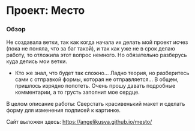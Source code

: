 # Проект: Место

### Обзор

Не создавала ветки, так как когда начала их делать мой проект исчез (пока не поняла, что за баг такой), и так как уже не в срок делаю работу, то отложила этот вопрос немного. Но обязательно разберусь куда делись мои ветки. 

* Кто же знал, что будет так сложно... Ладно теория, но разберитесь сами с отправкой формы, которая не отправляется... В общем, пришлось изрядно попотеть. 
Очень прошу давать подробные комментарии, а то грусть заполнит мое сердце.

В целом описание работы: 
Сверстать красивенький макет и сделать форму для изменения подписей к картинке.

Сайт выложен здесь: https://angelikusya.github.io/mesto/


